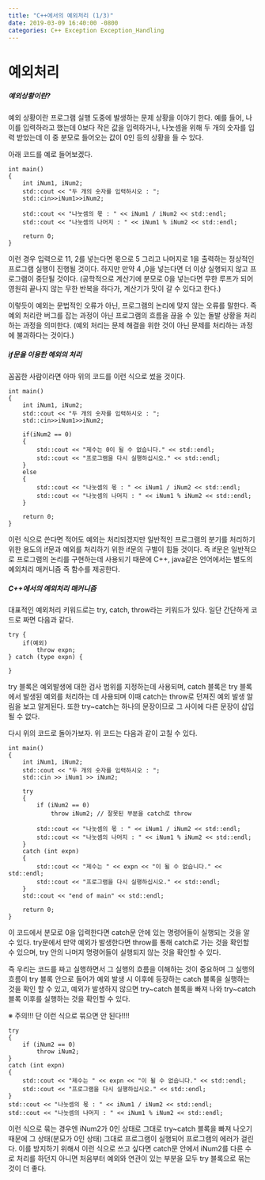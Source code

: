```yaml
---
title: "C++에서의 예외처리 (1/3)"
date: 2019-03-09 16:40:00 -0800
categories: C++ Exception Exception_Handling
---
```


# 예외처리

##### 예외상황이란?

예외 상황이란 프로그램 실행 도중에 발생하는 문제 상황을 이야기 한다.
예를 들어, 나이를 입력하라고 했는데 0보다 작은 값을 입력하거나, 나눗셈을 위해 두 개의
숫자를 입력 받았는데 이 중 분모로 들어오는 값이 0인 등의 상황을 들 수 있다.

아래 코드를 예로 들어보겠다.

	int main()
	{
		int iNum1, iNum2;
		std::cout << "두 개의 숫자를 입력하시오 : ";
		std::cin>>iNum1>>iNum2;
	
		std::cout << "나눗셈의 몫 : " << iNum1 / iNum2 << std::endl;
		std::cout << "나눗셈의 나머지 : " << iNum1 % iNum2 << std::endl;
	
		return 0;
	}

이런 경우 입력으로 11, 2를 넣는다면 몫으로 5 그리고 나머지로 1을 출력하는 정상적인 프로그램 실행이 
진행될 것이다. 하지만 만약 4 ,0을 넣는다면 더 이상 실행되지 않고 프로그램이 중단될 것이다.
(공학적으로 계산기에 분모로 0을 넣는다면 무한 루프가 되어 영원히 끝나지 않는 무한 반복을 하다가,
계산기가 맛이 갈 수 있다고 한다.)

이렇듯이 예외는 문법적인 오류가 아닌, 프로그램의 논리에 맞지 않는 오류를 말한다.
즉 예외 처리란 버그를 잡는 과정이 아닌 프로그램의 흐름을 끊을 수 있는 돌발 상황을 처리하는 과정을 의미한다.
(예외 처리는 문제 해결을 위한 것이 아닌 문제를 처리하는 과정에 불과하다는 것이다.)

##### if문을 이용한 예외의 처리

꼼꼼한 사람이라면 아마 위의 코드를 이런 식으로 썼을 것이다.

	int main()
	{
		int iNum1, iNum2;
		std::cout << "두 개의 숫자를 입력하시오 : ";
		std::cin>>iNum1>>iNum2;	

		if(iNum2 == 0)
		{
			std::cout << "제수는 0이 될 수 없습니다." << std::endl;
			std::cout << "프로그램을 다시 실행하십시오." << std::endl;
		}
		else
		{
			std::cout << "나눗셈의 몫 : " << iNum1 / iNum2 << std::endl;
			std::cout << "나눗셈의 나머지 : " << iNum1 % iNum2 << std::endl;
		}

		return 0;
	}

이런 식으로 쓴다면 적어도 예외는 처리되겠지만 일반적인 프로그램의 분기를 처리하기 위한 용도의 if문과
예외를 처리하기 위한 if문의 구별이 힘들 것이다. 즉 if문은 일반적으로 프로그램의 논리를 구현하는데
사용되기 때문에 C++, java같은 언어에서는 별도의 예외처리 매커니즘 즉 함수를 제공한다.

##### C++에서의 예외처리 매커니즘

대표적인 예외처리 키워드로는 try, catch, throw라는 키워드가 있다.
일단 간단하게 코드로 짜면 다음과 같다.

	try {
		if(예외)
			throw expn;
	} catch (type expn) {
	
	}

try 블록은 예외발생에 대한 검사 범위를 지정하는데 사용되며, catch 블록은 try 블록에서 발생된 예외를
처리하는 데 사용되며 이때 catch는 throw로 던져진 예외 발생 알림을 보고 알게된다.
또한 try~catch는 하나의 문장이므로 그 사이에 다른 문장이 삽입될 수 없다.

다시 위의 코드로 돌아가보자. 위 코드는 다음과 같이 고칠 수 있다.

	int main()
	{
		int iNum1, iNum2;
		std::cout << "두 개의 숫자를 입력하시오 : ";
		std::cin >> iNum1 >> iNum2;
	
		try
		{
			if (iNum2 == 0)
				throw iNum2; // 잘못된 부분을 catch로 throw

			std::cout << "나눗셈의 몫 : " << iNum1 / iNum2 << std::endl;
			std::cout << "나눗셈의 나머지 : " << iNum1 % iNum2 << std::endl;
		}
		catch (int expn)
		{
			std::cout << "제수는 " << expn << "이 될 수 없습니다." << std::endl;
			std::cout << "프로그램을 다시 실행하십시오." << std::endl;
		}
		std::cout << "end of main" << std::endl;
	
		return 0;
	}

이 코드에서 분모로 0을 입력한다면  catch문 안에 있는 명령어들이 실행되는 것을 알 수 있다. 
try문에서 만약 예외가 발생한다면 throw를 통해 catch로 가는 것을 확인할 수 있으며, try 안의
나머지 명령어들이 실행되지 않는 것을 확인할 수 있다.

즉 우리는 코드를 짜고 실행하면서 그 실행의 흐름을 이해하는 것이 중요하며 그 실행의 흐름이 
try 블록 안으로 들어가 예외 발생 시 이후에 등장하는 catch 블록을 실행하는 것을 확인 할 수 있고,
예외가 발생하지 않으면 try~catch 블록을 빠져 나와 try~catch 블록 이후를 실행하는 것을 확인할 수 있다.

※ 주의!!! 단 이런 식으로 묶으면 안 된다!!!!

	try
	{
		if (iNum2 == 0)
			throw iNum2;
	}
	catch (int expn)
	{
		std::cout << "제수는 " << expn << "이 될 수 없습니다." << std::endl;
		std::cout << "프로그램을 다시 실행하십시오." << std::endl;
	}
	std::cout << "나눗셈의 몫 : " << iNum1 / iNum2 << std::endl;
	std::cout << "나눗셈의 나머지 : " << iNum1 % iNum2 << std::endl;

이런 식으로 묶는 경우엔 iNum2가 0인 상태로 그대로 try~catch 블록을 빠져 나오기 때문에 그 상태(분모가 0인 상태)
그대로 프로그램이 실행되어 프로그램의 에러가 걸린다. 이를 방지하기 위해서 이런 식으로 쓰고 싶다면
catch문 안에서 iNum2를 다른 수로 처리를 하던지 아니면 처음부터 예외와 연관이 있는 부분을 모두 try 블록으로
묶는 것이 더 좋다.
